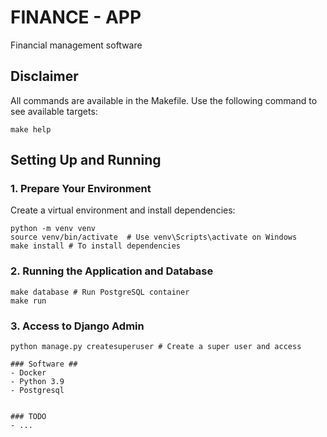 # FINANCE - APP  
Financial management software   

## Disclaimer  
All commands are available in the Makefile. Use the following command to see available targets:  
```shell
make help
```  

## Setting Up and Running  

### 1. Prepare Your Environment  
Create a virtual environment and install dependencies:  
```shell
python -m venv venv
source venv/bin/activate  # Use venv\Scripts\activate on Windows
make install # To install dependencies
```  

### 2. Running the Application and Database
```shell
make database # Run PostgreSQL container
make run 
```  

### 3. Access to Django Admin
```shell
python manage.py createsuperuser # Create a super user and access 

### Software ##
- Docker
- Python 3.9
- Postgresql
 

### TODO  
- ...
